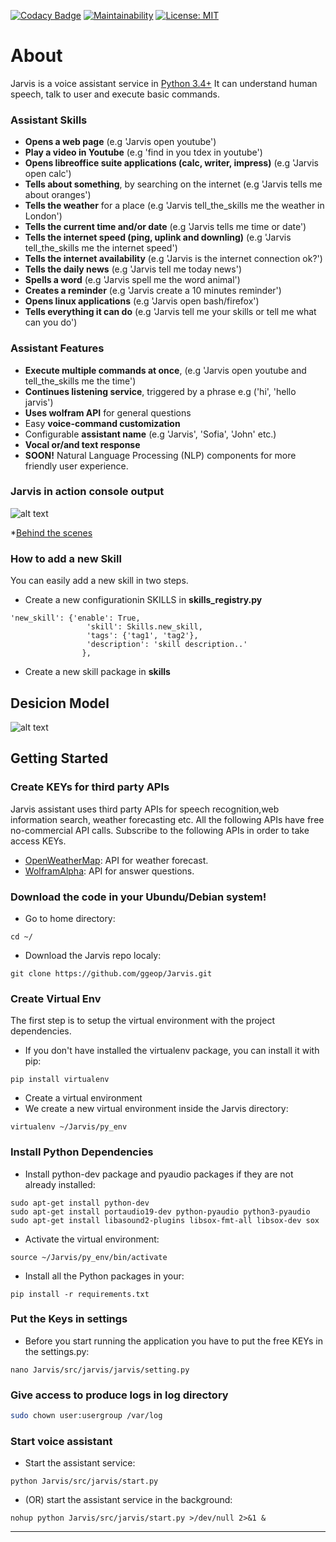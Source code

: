 [![Codacy Badge](https://api.codacy.com/project/badge/Grade/b848807e59c34d14a3589e39bd1b414e)](https://app.codacy.com/app/ggeop/Python-AI-voice-assistant?utm_source=github.com&utm_medium=referral&utm_content=ggeop/Python-AI-voice-assistant&utm_campaign=Badge_Grade_Dashboard)
[![Maintainability](https://api.codeclimate.com/v1/badges/8c90305e22186cc2c9d5/maintainability)](https://codeclimate.com/github/ggeop/Python-AI-voice-assistant/maintainability)
[![License: MIT](https://img.shields.io/badge/License-MIT-yellow.svg)](https://opensource.org/licenses/MIT)
# About
Jarvis is a voice assistant service in [Python 3.4+](https://www.python.org/downloads/release/python-360/)
It can understand human speech, talk to user and execute basic commands.

### Assistant Skills
* **Opens a web page** (e.g 'Jarvis open youtube')
* **Play a video in Youtube** (e.g 'find in you tdex in youtube')
* **Opens libreoffice suite applications (calc, writer, impress)** (e.g 'Jarvis open calc')
* **Tells about something**, by searching on the internet (e.g 'Jarvis tells me about oranges')
* **Tells the weather** for a place (e.g 'Jarvis tell_the_skills me the weather in London')
* **Tells the current time and/or date** (e.g 'Jarvis tells me time or date')
* **Tells the internet speed (ping, uplink and downling)** (e.g 'Jarvis tell_the_skills me the internet speed')
* **Tells the internet availability** (e.g 'Jarvis is the internet connection ok?')
* **Tells the daily news** (e.g 'Jarvis tell me today news')
* **Spells a word** (e.g 'Jarvis spell me the word animal')
* **Creates a reminder** (e.g 'Jarvis create a 10 minutes reminder')
* **Opens linux applications** (e.g 'Jarvis open bash/firefox')
* **Tells everything it can do** (e.g 'Jarvis tell me your skills or tell me what can you do')


### Assistant Features
* **Execute multiple commands at once**, (e.g 'Jarvis open youtube and tell_the_skills me the time')
* **Continues listening service**, triggered by a phrase e.g ('hi', 'hello jarvis')
* **Uses wolfram API** for general questions
* Easy **voice-command customization**
* Configurable **assistant name** (e.g 'Jarvis', 'Sofia', 'John' etc.)
* **Vocal or/and text response**
* **SOON!** Natural Language Processing (NLP) components for more friendly user experience.

### Jarvis in action console output
![alt text](https://github.com/ggeop/Jarvis/blob/master/imgs/Jarvis_printscreen.PNG)

*[Behind the scenes](https://github.com/ggeop/Jarvis/blob/master/imgs/jarvis_log.PNG)

### How to add a new Skill
You can easily add a new skill in two steps.
* Create a new configurationin SKILLS in **skills_registry.py**
```{python}
'new_skill': {'enable': True,
                 'skill': Skills.new_skill,
                 'tags': {'tag1', 'tag2'},
                 'description': 'skill description..'
                },                
```
* Create a new skill package in **skills**


## Desicion Model
![alt text](https://github.com/ggeop/Jarvis/blob/master/imgs/desicion_model.png)

## Getting Started
### Create KEYs for third party APIs
Jarvis assistant uses third party APIs for speech recognition,web information search, weather forecasting etc.
All the following APIs have free no-commercial API calls. Subscribe to the following APIs in order to take access KEYs.
* [OpenWeatherMap](https://openweathermap.org/appid): API for weather forecast.
* [WolframAlpha](https://developer.wolframalpha.com/portal/myapps/): API for answer questions.

### Download the code in your Ubundu/Debian system!
* Go to home directory:

```
cd ~/
```
* Download the Jarvis repo localy:

```
git clone https://github.com/ggeop/Jarvis.git
```

### Create Virtual Env
The first step is to setup the virtual environment with the project dependencies.
* If you don't have installed the virtualenv package, you can install it with pip:
```
pip install virtualenv
```
* Create a virtual environment
* We create a new virtual environment inside the Jarvis directory:
```
virtualenv ~/Jarvis/py_env
```

### Install Python Dependencies
* Install python-dev package and pyaudio packages if they are not already installed:
```
sudo apt-get install python-dev
sudo apt-get install portaudio19-dev python-pyaudio python3-pyaudio
sudo apt-get install libasound2-plugins libsox-fmt-all libsox-dev sox
```
* Activate the virtual environment:
```
source ~/Jarvis/py_env/bin/activate
```
* Install all the Python packages in your:
```
pip install -r requirements.txt
```

### Put the Keys in settings
* Before you start running the application you have to put the free KEYs in the settings.py:
```
nano Jarvis/src/jarvis/jarvis/setting.py
```

### Give access to produce logs in log directory
```bash
sudo chown user:usergroup /var/log
```

### Start voice assistant
* Start the assistant service:
```
python Jarvis/src/jarvis/start.py
```

* (OR) start the assistant service in the background:
```
nohup python Jarvis/src/jarvis/start.py >/dev/null 2>&1 &
```

---
